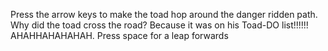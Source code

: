 Press the arrow keys to make the toad hop around the danger ridden path.
Why did the toad cross the road?
Because it was on his Toad-DO list!!!!!!
AHAHHAHAHAHAH.
Press space for a leap forwards
